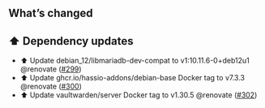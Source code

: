 ## What’s changed

## ⬆️ Dependency updates

- ⬆️ Update debian_12/libmariadb-dev-compat to v1:10.11.6-0+deb12u1 @renovate ([#299](https://github.com/hassio-addons/addon-bitwarden/pull/299))
- ⬆️ Update ghcr.io/hassio-addons/debian-base Docker tag to v7.3.3 @renovate ([#300](https://github.com/hassio-addons/addon-bitwarden/pull/300))
- ⬆️ Update vaultwarden/server Docker tag to v1.30.5 @renovate ([#302](https://github.com/hassio-addons/addon-bitwarden/pull/302))
